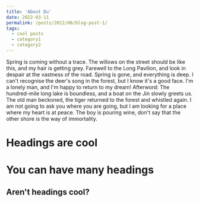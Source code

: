 ```yaml
---
title: 'About Du'
date: 2022-03-11
permalink: /posts/2012/08/blog-post-1/
tags:
  - cool posts
  - category1
  - category2
---
```


Spring is coming without a trace. The willows on the street should be like this, and my hair is getting grey. Farewell to the Long Pavilion, and look in despair at the vastness of the road.
Spring is gone, and everything is deep. I can't recognise the deer's song in the forest, but I know it's a good face. I'm a lonely man, and I'm happy to return to my dream!
Afterword: The hundred-mile long lake is boundless, and a boat on the Jin slowly greets us. The old man beckoned, the tiger returned to the forest and whistled again. I am not going to ask you where you are going, but I am looking for a place where my heart is at peace. The boy is pouring wine, don't say that the other shore is the way of immortality.

Headings are cool
======

You can have many headings
======

Aren't headings cool?
------
